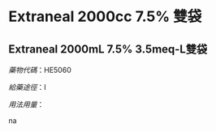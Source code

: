 # Extraneal 2000cc 7.5% 雙袋

## Extraneal 2000mL 7.5% 3.5meq-L雙袋

*藥物代碼*：HE5060

*給藥途徑*：I

*用法用量*：

na

